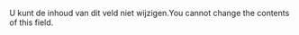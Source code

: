 <span data-ttu-id="3fad5-101">U kunt de inhoud van dit veld niet wijzigen.</span><span class="sxs-lookup"><span data-stu-id="3fad5-101">You cannot change the contents of this field.</span></span>

